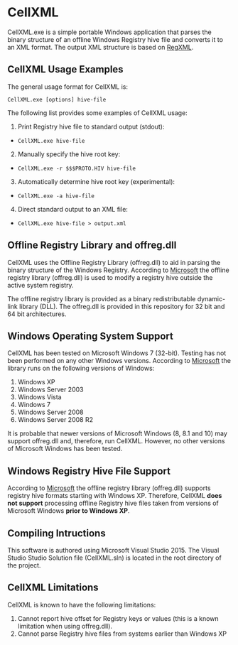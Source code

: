 # CellXML
CellXML.exe is a simple portable Windows application that parses the binary structure of an offline Windows Registry hive file and converts it to an XML format. The output XML structure is based on [RegXML](http://forensicswiki.org/wiki/RegXML "Forensic Wiki"). 

## CellXML Usage Examples

The general usage format for CellXML is:

`CellXML.exe [options] hive-file`

The following list provides some examples of CellXML usage:

1. Print Registry hive file to standard output (stdout):
  * `CellXML.exe hive-file`
2. Manually specify the hive root key:
  * `CellXML.exe -r $$$PROTO.HIV hive-file`
3. Automatically determine hive root key (experimental):
  * `CellXML.exe -a hive-file`
4. Direct standard output to an XML file:
  * `CellXML.exe hive-file > output.xml`

## Offline Registry Library and offreg.dll

CellXML uses the Offline Registry Library (offreg.dll) to aid in parsing the binary structure of the Windows Registry. According to [Microsoft](https://msdn.microsoft.com/en-us/library/ee210757%28v=vs.85%29.aspx "Microsoft") the offline registry library (offreg.dll) is used to modify a registry hive outside the active system registry. 

The offline registry library is provided as a binary redistributable dynamic-link library (DLL). The offreg.dll is provided in this repository for 32 bit and 64 bit architectures.

## Windows Operating System Support

CellXML has been tested on Microsoft Windows 7 (32-bit). Testing has not been performed on any other Windows versions. According to [Microsoft](https://msdn.microsoft.com/en-us/library/ee210757%28v=vs.85%29.aspx "Microsoft") the library runs on the following versions of Windows: 

1. Windows XP
2. Windows Server 2003
3. Windows Vista
4. Windows 7
5. Windows Server 2008
6. Windows Server 2008 R2

It is probable that newer versions of Microsoft Windows (8, 8.1 and 10) may support offreg.dll and, therefore, run CellXML. However, no other versions of Microsoft Windows has been tested.

## Windows Registry Hive File Support

According to [Microsoft](https://msdn.microsoft.com/en-us/library/ee210757%28v=vs.85%29.aspx "Microsoft") the offline registry library (offreg.dll) supports registry hive formats starting with Windows XP. Therefore, CellXML **does not support** processing offline Registry hive files taken from versions of Microsoft Windows **prior to Windows XP**.

## Compiling Intructions

This software is authored using Microsoft Visual Studio 2015. The Visual Studio Studio Solution file (CellXML.sln) is located in the root directory of the project. 

## CellXML Limitations

CellXML is known to have the following limitations: 

1. Cannot report hive offset for Registry keys or values (this is a known limitation when using offreg.dll).
2. Cannot parse Registry hive files from systems earlier than Windows XP
